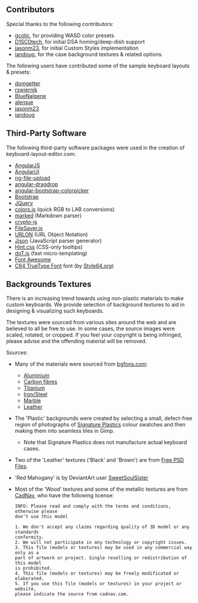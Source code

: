 Contributors
------------
Special thanks to the following contributors:
* [gcolic](https://github.com/gcollic), for providing WASD color presets
* [D1SC0tech](https://github.com/D1SC0tech), for initial DSA homing/deep-dish 
  support
* [jasonm23](https://github.com/jasonm23), for initial Custom Styles 
  implementation
* [iandoug](http://iandoug.com/?p=64), for the case background textures & 
  related options.

The following users have contributed some of the sample keyboard layouts & 
presets:
* [domgetter](https://github.com/domgetter)
* [rswiernik](https://github.com/rswiernik)
* [BlueNalgene](https://github.com/BlueNalgene)
* [alerque](https://github.com/alerque)
* [jasonm23](https://github.com/jasonm23)
* [iandoug](http://iandoug.com/?p=64)

Third-Party Software
--------------------
The following third-party software packages were used in the creation of 
keyboard-layout-editor.com:
* [AngularJS](https://angularjs.org/)
* [AngularUI](https://angular-ui.github.io/)
* [ng-file-upload](https://github.com/danialfarid/ng-file-upload)
* [angular-dragdrop](https://github.com/angular-dragdrop/angular-dragdrop)
* [angular-bootstrap-colorpicker](https://github.com/buberdds/angular-bootstrap-colorpicker)
* [Bootstrap](http://getbootstrap.com/)
* [JQuery](https://jquery.com/)
* [colors.js](https://gist.github.com/mikelikespie/641528) (quick RGB to LAB conversions)
* [marked](https://github.com/chjj/marked) (Markdown parser)
* [crypto-js](https://code.google.com/p/crypto-js/) 
* [FileSaver.js](https://github.com/eligrey/FileSaver.js)
* [URLON](https://github.com/vjeux/URLON) (URL Object Notation)
* [Jison](http://zaach.github.io/jison/) (JavaScript parser generator)
* [Hint.css](http://kushagragour.in/lab/hint/) (CSS-only tooltips)
* [doT.js](http://olado.github.io/doT/) (fast micro-templating)
* [Font Awesome](http://fortawesome.github.io/Font-Awesome/)
* [C64 TrueType Font](http://style64.org/c64-truetype) font (by 
  [Style64.org](https://www.style64.org))

Backgrounds Textures
--------------------
There is an increasing trend towards using non-plastic materials to make 
custom keyboards.  We provide selection of background textures to aid in
designing & visualizing such keyboards.

The textures were sourced from various sites around the web and are believed 
to all be free to use.  In some cases, the source images were scaled, rotated, 
or cropped.  If you feel your copyright is being infringed, please advise and 
the offending material will be removed.

Sources:

* Many of the materials were sourced from [bgfons.com](http://bgfons.com):
  * [Aluminium](http://bgfons.com/img/materials/aluminum)
  * [Carbon fibres](http://bgfons.com/img/materials/carbon)
  * [Titanium](http://bgfons.com/img/materials/titanium)
  * [Iron/Steel](http://bgfons.com/img/materials/iron)
  * [Marble](http://bgfons.com/img/materials/marble)
  * [Leather](http://bgfons.com/img/materials/leather)
* The 'Plastic' backgrounds were created by selecting a small, defect-free 
  region of photographs of [Signature Plastics](http://www.keycapsdirect.com/) 
  colour swatches and then making them into seamless tiles in Gimp.
  * Note that Signature Plastics does not manufacture actual keyboard cases.
* Two of the 'Leather' textures ('Black' and 'Brown') are from
  [Free PSD Files](http://freepsdfiles.net/backgrounds/4-free-leather-textures).
* 'Red Mahogany' is by DeviantArt user [SweetSoulSister](http://sweetsoulsister.deviantart.com/art/Red-Mahogany-Wood-Texture-146083467)
* Most of the 'Wood' textures and some of the metallic textures are from 
  [CadNav](http://www.cadnav.com/), who have the following license:

  ````
  INFO: Please read and comply with the terms and conditions, otherwise please 
  don't use this model
  
  1. We don't accept any claims regarding quality of 3D model or any standards 
  conformity.
  2. We will not participate in any technology or copyright issues.
  3. This file (models or textures) may be used in any commercial way only as a 
  part of artwork or project. Single reselling or redistribution of this model 
  is prohibited.  
  4. This file (models or textures) may be freely modificated or elaborated. 
  5. If you use this file (models or textures) in your project or website, 
  please indicate the source from cadnav.com.
  ````
